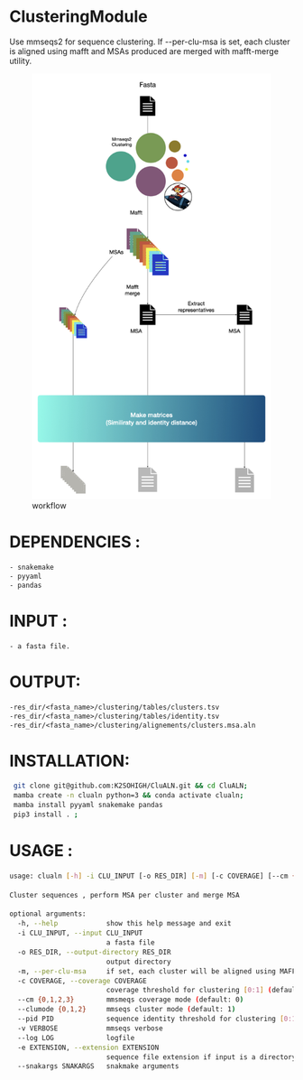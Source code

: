 # ClusteringModule

Use mmseqs2 for sequence clustering. If --per-clu-msa is set, each cluster is aligned using mafft and MSAs produced are merged with mafft-merge utility. 


<figure><img src="clualnwf.jpg"><figcaption>workflow</figcaption></figure>

# DEPENDENCIES :
    - snakemake
    - pyyaml
    - pandas
    
# INPUT :
    - a fasta file.
    
# OUTPUT:
    -res_dir/<fasta_name>/clustering/tables/clusters.tsv 
    -res_dir/<fasta_name>/clustering/tables/identity.tsv 
    -res_dir/<fasta_name>/clustering/alignements/clusters.msa.aln

# INSTALLATION:
```bash
 git clone git@github.com:K2SOHIGH/CluALN.git && cd CluALN;
 mamba create -n clualn python=3 && conda activate clualn;
 mamba install pyyaml snakemake pandas
 pip3 install . ;
```

# USAGE : 
```bash
usage: clualn [-h] -i CLU_INPUT [-o RES_DIR] [-m] [-c COVERAGE] [--cm {0,1,2,3}] [--clumode {0,1,2}] [--pid PID] [-v VERBOSE] [--log LOG] [-e EXTENSION] [--snakargs SNAKARGS]

Cluster sequences , perform MSA per cluster and merge MSA

optional arguments:
  -h, --help            show this help message and exit
  -i CLU_INPUT, --input CLU_INPUT
                        a fasta file
  -o RES_DIR, --output-directory RES_DIR
                        output directory
  -m, --per-clu-msa     if set, each cluster will be aligned using MAFFT and then merged using MAFFT merge
  -c COVERAGE, --coverage COVERAGE
                        coverage threshold for clustering [0:1] (default: 0.8)
  --cm {0,1,2,3}        mmsmeqs coverage mode (default: 0)
  --clumode {0,1,2}     mmseqs cluster mode (default: 1)
  --pid PID             sequence identity threshold for clustering [0:1] (default: 0)
  -v VERBOSE            mmseqs verbose
  --log LOG             logfile
  -e EXTENSION, --extension EXTENSION
                        sequence file extension if input is a directory
  --snakargs SNAKARGS   snakmake arguments
```
 
